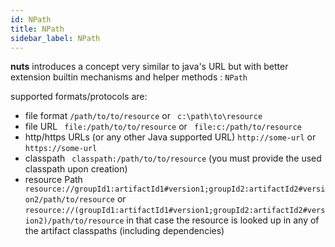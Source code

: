 ```yaml
---
id: NPath
title: NPath
sidebar_label: NPath
---
```




**nuts** introduces a concept very similar to java's URL but with better extension builtin mechanisms and helper methods : ```NPath```

supported formats/protocols are:

* file format   ```/path/to/to/resource``` or ``` c:\path\to\resource```
* file URL ``` file:/path/to/to/resource``` or ``` file:c:/path/to/resource```
* http/https URLs (or any other Java supported URL) ```http://some-url``` or ```https://some-url```
* classpath ``` classpath:/path/to/to/resource``` (you must provide the used classpath upon creation)
* resource Path ``` resource://groupId1:artifactId1#version1;groupId2:artifactId2#version2/path/to/resource``` or ```resource://(groupId1:artifactId1#version1;groupId2:artifactId2#version2)/path/to/resource``` in that case the resource is looked up in any of the artifact classpaths (including dependencies)  

